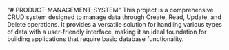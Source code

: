 "# PRODUCT-MANAGEMENT-SYSTEM" 
This project is a comprehensive CRUD system designed to manage data through Create, Read, Update, and Delete operations. It provides a versatile solution for handling various types of data with a user-friendly interface, making it an ideal foundation for building applications that require basic database functionality.